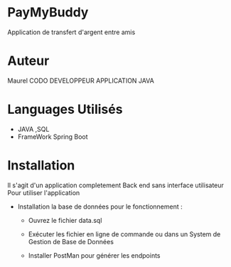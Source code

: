 # PayMyBuddy
Application de transfert d'argent entre amis 
# Auteur
Maurel CODO 
DEVELOPPEUR APPLICATION JAVA 

# Languages Utilisés
  - JAVA ,SQL
  - FrameWork Spring Boot 
  
# Installation 
Il s'agit d'un application completement Back end sans interface utilisateur 
Pour utiliser l'application 
 - Installation  la base de données pour le fonctionnement : 
    - Ouvrez le fichier data.sql 
    - Exécuter les fichier en ligne de commande ou dans un System de Gestion de Base de Données 
    
    - Installer PostMan pour générer les endpoints 
